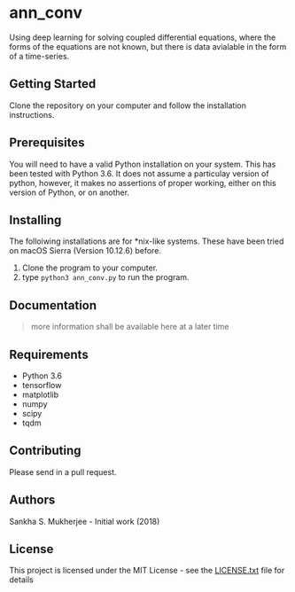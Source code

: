 # ann_conv

Using deep learning for solving coupled differential equations, where the forms of the equations are not known, but there is data avialable in the form of a time-series. 

## Getting Started

Clone the repository on your computer and follow the installation instructions. 

## Prerequisites

You will need to have a valid Python installation on your system. This has been tested with Python 3.6. It does not assume a particulay version of python, however, it makes no assertions of proper working, either on this version of Python, or on another. 

## Installing

The folloiwing installations are for *nix-like systems. These have been tried on macOS Sierra (Version 10.12.6) before. 

1. Clone the program to your computer. 
2. type `python3 ann_conv.py` to run the program. 

## Documentation

> more information shall be available here at a later time

## Requirements

 - Python 3.6
 - tensorflow
 - matplotlib
 - numpy
 - scipy
 - tqdm

## Contributing

Please send in a pull request.

## Authors

Sankha S. Mukherjee - Initial work (2018)

## License

This project is licensed under the MIT License - see the [LICENSE.txt](LICENSE.txt) file for details
 